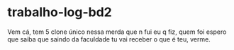 # trabalho-log-bd2
Vem cá, tem 5 clone único nessa merda que n fui eu q fiz, quem foi espero que saiba que saindo da faculdade tu vai receber o que é teu, verme.
